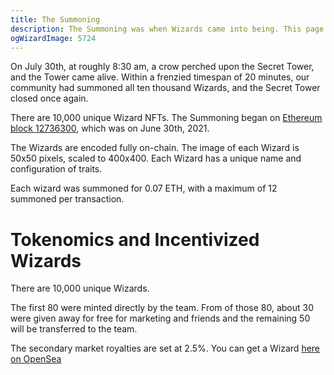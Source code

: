 ```yaml
---
title: The Summoning
description: The Summoning was when Wizards came into being. This page describes the occasion and mechanics of that day
ogWizardImage: 5724
---
```


On July 30th, at roughly 8:30 am, a crow perched upon the Secret Tower, and the Tower came alive. Within a frenzied timespan of 20 minutes, our community had summoned all ten thousand Wizards, and the Secret Tower closed once again.

There are 10,000 unique Wizard NFTs. The Summoning began on [Ethereum block 12736300](https://etherscan.io/block/countdown/12736300), which was on June 30th, 2021.

The Wizards are encoded fully on-chain. The image of each Wizard is 50x50 pixels, scaled to 400x400. Each Wizard has a unique name and configuration of traits.

Each wizard was summoned for 0.07 ETH, with a maximum of 12 summoned per transaction.

# Tokenomics and Incentivized Wizards

There are 10,000 unique Wizards.

The first 80 were minted directly by the team. From of those 80, about 30 were given away for free for marketing and friends and the remaining 50 will be transferred to the team.

The secondary market royalties are set at 2.5%. You can get a Wizard [here on OpenSea](https://opensea.io/collection/forgottenruneswizardscult)
